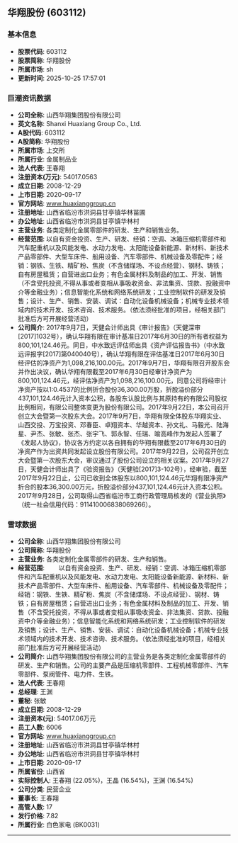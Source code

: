 ## 华翔股份 (603112)

### 基本信息

- **股票代码**: 603112
- **股票简称**: 华翔股份
- **所属市场**: sh
- **更新时间**: 2025-10-25 17:57:01

### 巨潮资讯数据

- **公司全称**: 山西华翔集团股份有限公司
- **英文名称**: Shanxi Huaxiang Group Co., Ltd.
- **A股代码**: 603112
- **A股简称**: 华翔股份
- **所属市场**: 上交所
- **所属行业**: 金属制品业
- **法人代表**: 王春翔
- **注册资本(万元)**: 54017.0563
- **成立日期**: 2008-12-29
- **上市日期**: 2020-09-17
- **官方网站**: www.huaxianggroup.cn
- **注册地址**: 山西省临汾市洪洞县甘亭镇华林苗圃
- **办公地址**: 山西省临汾市洪洞县甘亭镇华林村
- **主营业务**: 各类定制化金属零部件的研发、生产和销售业务。
- **经营范围**: 以自有资金投资、生产、研发、经销：空调、冰箱压缩机零部件和汽车配重机以及风能发电、水动力发电、太阳能设备新能源、新材料、新技术产品零部件、大型车床件、船用设备、汽车零部件、机械设备及零配件；经销：钢铁、生铁、精矿粉、焦炭（不含储煤场、不设点经营）、钢材、铸铁；自有房屋租赁；自营进出口业务；有色金属材料及制品的加工、开发、销售（不含受托投资,不得从事或者变相从事吸收资金、非法集资、贷款、投融资中介等金融业务）；信息智能化系统和网络系统研发；工业控制软件的研发及销售；设计、生产、销售、安装、调试：自动化设备机械设备；机械专业技术领域内的技术开发、技术咨询、技术服务。（依法须经批准的项目，经相关部门批准后方可开展经营活动）
- **公司简介**: 2017年9月7日，天健会计师出具《审计报告》（天健深审[2017]1032号），确认华翔有限在审计基准日2017年6月30日的所有者权益为800,101,124.46元。同日，中水致远评估师出具《资产评估报告书》（中水致远评报字[2017]第040040号），确认华翔有限在评估基准日2017年6月30日经评估的净资产为1,098,216,100.00元。2017年9月7日，华翔有限召开股东会并作出决议，确认华翔有限截至2017年6月30日经审计净资产为800,101,124.46元，经评估净资产为1,098,216,100.00元，同意公司将经审计净资产按以1:0.4537的比例折合股份36,300.00万股，折股溢价部分437,101,124.46元计入资本公积，各股东认股比例与其原持有的有限公司股权比例相同，有限公司整体变更为股份有限公司。2017年9月22日，本公司召开创立大会暨第一次股东大会。2017年9月7日，华翔有限全体股东华翔实业、山西交投、万宝投资、邓春臣、卓翔资本、华越资本、孙文礼、马毅光、陆海星、尹杰、张敏、张杰、张宇飞、郭永智、任瑞、喻高峰作为发起人签署了《发起人协议》，协议各方约定以各自拥有的华翔有限截至2017年6月30日的净资产作为出资共同发起设立股份有限公司。2017年9月22日，公司召开创立大会暨第一次股东大会，审议通过了股份公司设立的相关议案。2017年9月27日，天健会计师出具了《验资报告》（天健验[2017]3-102号），经审验，截至2017年9月22日止，公司已收到全体股东以800,101,124.46元华翔有限净资产折合的股本36,300.00万元，折股溢价部分437,101,124.46元计入资本公积。2017年9月28日，公司取得山西省临汾市工商行政管理局核发的《营业执照》（统一社会信用代码：911410006838069266）。

### 雪球数据

- **公司全称**: 山西华翔集团股份有限公司
- **公司简称**: 华翔股份
- **主营业务**: 各类定制化金属零部件的研发、生产和销售。
- **经营范围**: 　　以自有资金投资、生产、研发、经销：空调、冰箱压缩机零部件和汽车配重机以及风能发电、水动力发电、太阳能设备新能源、新材料、新技术产品零部件、大型车床件、船用设备、汽车零部件、机械设备及零配件；经销：钢铁、生铁、精矿粉、焦炭（不含储煤场、不设点经营）、钢材、铸铁；自有房屋租赁；自营进出口业务；有色金属材料及制品的加工、开发、销售（不含受托投资，不得从事或者变相从事吸收资金、非法集资、贷款、投融资中介等金融业务）；信息智能化系统和网络系统研发；工业控制软件的研发及销售；设计、生产、销售、安装、调试：自动化设备机械设备；机械专业技术领域内的技术开发、技术咨询、技术服务。（依法须经批准的项目，经相关部门批准后方可开展经营活动）
- **公司简介**: 山西华翔集团股份有限公司的主营业务是各类定制化金属零部件的研发、生产和销售。公司的主要产品是压缩机零部件、工程机械零部件、汽车零部件、泵阀管件、电力件、生铁。
- **法人代表**: 王春翔
- **总经理**: 王渊
- **董秘**: 张敏
- **成立日期**: 2008-12-29
- **注册资本(元)**: 54017.06万元
- **员工人数**: 6006
- **官方网站**: www.huaxianggroup.cn
- **注册地址**: 山西省临汾市洪洞县甘亭镇华林村
- **办公地址**: 山西省临汾市洪洞县甘亭镇华林村
- **上市日期**: 2020-09-17
- **所属省份**: 山西省
- **实际控制人**: 王春翔 (22.05%)，王晶 (16.54%)，王渊 (16.54%)
- **公司分类**: 民营企业
- **董事长**: 王春翔
- **高管人数**: 17
- **发行价格**: 7.82
- **所属行业**: 白色家电 (BK0031)

---